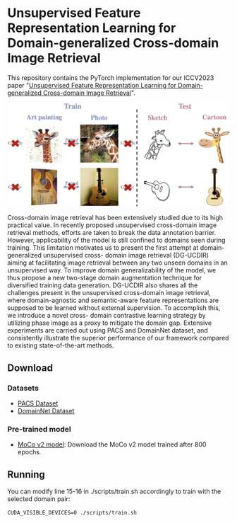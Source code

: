 # Unsupervised Feature Representation Learning for Domain-generalized Cross-domain Image Retrieval

This repository contains the PyTorch implementation for our ICCV2023 paper "[Unsupervised Feature Representation Learning for Domain-generalized Cross-domain Image Retrieval](https://openaccess.thecvf.com/content/ICCV2023/papers/Hu_Unsupervised_Feature_Representation_Learning_for_Domain-generalized_Cross-domain_Image_Retrieval_ICCV_2023_paper.pdf)".

![teaser](teaser.jpg)

Cross-domain image retrieval has been extensively studied due to its high practical value. In recently proposed unsupervised cross-domain image retrieval methods, efforts are taken to break the data annotation barrier. However, applicability of the model is still confined to domains seen during training. This limitation motivates us to present the first attempt at domain-generalized unsupervised cross- domain image retrieval (DG-UCDIR) aiming at facilitating image retrieval between any two unseen domains in an unsupervised way. To improve domain generalizability of the model, we thus propose a new two-stage domain augmentation technique for diversified training data generation. DG-UCDIR also shares all the challenges present in the unsupervised cross-domain image retrieval, where domain-agnostic and semantic-aware feature representations are supposed to be learned without external supervision. To accomplish this, we introduce a novel cross- domain contrastive learning strategy by utilizing phase image as a proxy to mitigate the domain gap. Extensive experiments are carried out using PACS and DomainNet dataset, and consistently illustrate the superior performance of our framework compared to existing state-of-the-art methods.

## Download
### Datasets
* [PACS Dataset](https://drive.google.com/drive/folders/0B6x7gtvErXgfUU1WcGY5SzdwZVk?resourcekey=0-2fvpQY_QSyJf2uIECzqPuQ)
* [DomainNet Dataset](http://ai.bu.edu/M3SDA/)
### Pre-trained model
* [MoCo v2 model](https://github.com/facebookresearch/moco): Download the MoCo v2 model trained after 800 epochs.

## Running
You can modify line 15-16 in ./scripts/train.sh accordingly to train with the selected domain pair:
```
CUDA_VISIBLE_DEVICES=0 ./scripts/train.sh
```